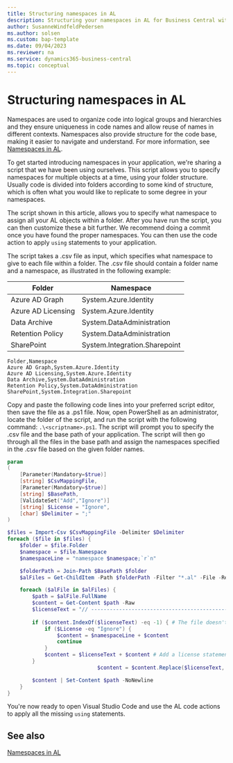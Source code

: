 ```yaml
---
title: Structuring namespaces in AL
description: Structuring your namespaces in AL for Business Central with script code example.
author: SusanneWindfeldPedersen
ms.author: solsen
ms.custom: bap-template
ms.date: 09/04/2023
ms.reviewer: na
ms.service: dynamics365-business-central
ms.topic: conceptual
---
```


# Structuring namespaces in AL

Namespaces are used to organize code into logical groups and hierarchies and they ensure uniqueness in code names and allow reuse of names in different contexts. Namespaces also provide structure for the code base, making it easier to navigate and understand. For more information, see [Namespaces in AL](devenv-namespaces.md).

To get started introducing namespaces in your application, we're sharing a script that we have been using ourselves. This script allows you to specify namespaces for multiple objects at a time, using your folder structure. Usually code is divided into folders according to some kind of structure, which is often what you would like to replicate to some degree in your namespaces. 

The script shown in this article, allows you to specify what namespace to assign all your AL objects within a folder. After you have run the script, you can then customize these a bit further. We recommend doing a commit once you have found the proper namespaces. You can then use the code action to apply `using` statements to your application.

The script takes a .csv file as input, which specifies what namespace to give to each file within a folder. The .csv file should contain a folder name and a namespace, as illustrated in the following example:

| Folder             | Namespace |
|--------------------|-----------|
| Azure AD Graph     | System.Azure.Identity|
| Azure AD Licensing | System.Azure.Identity |
| Data Archive       | System.DataAdministration |
| Retention Policy   | System.DataAdministration |
| SharePoint         | System.Integration.Sharepoint |

```csv
Folder,Namespace
Azure AD Graph,System.Azure.Identity
Azure AD Licensing,System.Azure.Identity
Data Archive,System.DataAdministration
Retention Policy,System.DataAdministration
SharePoint,System.Integration.Sharepoint
```

Copy and paste the following code lines into your preferred script editor, then save the file as a .ps1 file. Now, open PowerShell as an administrator, locate the folder of the script, and run the script with the following command: `.\<scriptname>.ps1`. The script will prompt you to specify the .csv file and the base path of your application. The script will then go through all the files in the base path and assign the namespaces specified in the .csv file based on the given folder names.

```powershell
param
(
    [Parameter(Mandatory=$true)]
    [string] $CsvMappingFile,
    [Parameter(Mandatory=$true)]
    [string] $BasePath,
    [ValidateSet("Add","Ignore")]
    [string] $License = "Ignore",
    [char] $Delimiter = ";"
)

$files = Import-Csv $CsvMappingFile -Delimiter $Delimiter
foreach ($file in $files) {
    $folder = $file.Folder
    $namespace = $file.Namespace
    $namespaceLine = "namespace $namespace;`r`n"

    $folderPath = Join-Path $BasePath $folder
    $alFiles = Get-ChildItem -Path $folderPath -Filter "*.al" -File -Recurse

    foreach ($alFile in $alFiles) {
        $path = $alFile.FullName
        $content = Get-Content $path -Raw
        $licenseText = "// ------------------------------------------------------------------------------------------------`r`n// Copyright (c) Microsoft Corporation. All rights reserved.`r`n// Licensed under the MIT License. See License.txt in the project root for license information.`r`n// ------------------------------------------------------------------------------------------------`r`n"
                             
        if ($content.IndexOf($licenseText) -eq -1) { # The file doesn't contain a license statement
            if ($License -eq "Ignore") {
                $content = $namespaceLine + $content
                continue
            }
            $content = $licenseText + $content # Add a license statement
        }
                             $content = $content.Replace($licenseText, $licenseText + "`r`n" + $namespaceLine) # Keep license and add a namespace

        $content | Set-Content $path -NoNewline
    }
}

```

You're now ready to open Visual Studio Code and use the AL code actions to apply all the missing `using` statements.

## See also

[Namespaces in AL](devenv-namespaces.md)  